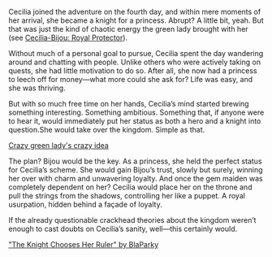 Cecilia joined the adventure on the fourth day, and within mere moments of her arrival, she became a knight for a princess. Abrupt? A little bit, yeah. But that was just the kind of chaotic energy the green lady brought with her (see [Cecilia-Bijou: Royal Protector](#edge:bijou-cecilia)).

Without much of a personal goal to pursue, Cecilia spent the day wandering around and chatting with people. Unlike others who were actively taking on quests, she had little motivation to do so. After all, she now had a princess to leech off for money—what more could she ask for? Life was easy, and she was thriving.

But with so much free time on her hands, Cecilia’s mind started brewing something interesting. Something ambitious. Something that, if anyone were to hear it, would immediately put her status as both a hero and a knight into question.She would take over the kingdom. Simple as that.


[Crazy green lady's crazy idea](#embed:https://www.youtube.com/live/yK3QZkOZ6bE?feature=shared\&t=4153)

The plan? Bijou would be the key. As a princess, she held the perfect status for Cecilia’s scheme. She would gain Bijou’s trust, slowly but surely, winning her over with charm and unwavering loyalty. And once the gem maiden was completely dependent on her? Cecilia would place her on the throne and pull the strings from the shadows, controlling her like a puppet. A royal usurpation, hidden behind a façade of loyalty.

If the already questionable crackhead theories about the kingdom weren’t enough to cast doubts on Cecilia’s sanity, well—this certainly would.

["The Knight Chooses Her Ruler" by BlaParky](https://x.com/BlaParky/status/1831222642730516798)
